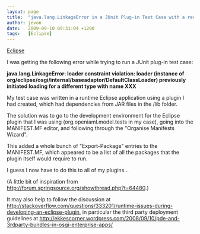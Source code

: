 ```yaml
---
layout: page
title:  "java.lang.LinkageError in a JUnit Plug-in Test Case with a redeployed Eclipse application"
author: jevon
date:   2009-09-10 09:31:04 +1200
tags:   [Eclipse]
---
```


[Eclipse](Eclipse.md)

I was getting the following error while trying to run a JUnit plug-in test case:

**java.lang.LinkageError: loader constraint violation: loader (instance of org/eclipse/osgi/internal/baseadaptor/DefaultClassLoader) previously initiated loading for a different type with name XXX**

My test case was written in a runtime Eclipse application using a plugin I had created, which had dependencies from JAR files in the /lib folder.

The solution was to go to the development environment for the Eclipse plugin that I was using (org.openiaml.model.tests in my case), going into the MANIFEST.MF editor, and following through the "Organise Manifests Wizard".

This added a whole bunch of "Export-Package" entries to the MANIFEST.MF, which appeared to be a list of all the packages that the plugin itself would require to run.

I guess I now have to do this to all of my plugins...

(A little bit of inspiration from http://forum.springsource.org/showthread.php?t=64480.)

It may also help to follow the discussion at http://stackoverflow.com/questions/333201/runtime-issues-during-developing-an-eclipse-plugin, in particular the third party deployment guidelines at http://ekkescorner.wordpress.com/2008/09/10/pde-and-3rdparty-bundles-in-osgi-enterprise-apps/
